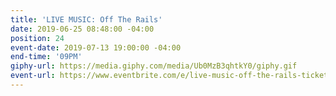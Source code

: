 ```yaml
---
title: 'LIVE MUSIC: Off The Rails'
date: 2019-06-25 08:48:00 -04:00
position: 24
event-date: 2019-07-13 19:00:00 -04:00
end-time: '09PM'
giphy-url: https://media.giphy.com/media/Ub0MzB3qhtkY0/giphy.gif
event-url: https://www.eventbrite.com/e/live-music-off-the-rails-tickets-64228180216
---
```


